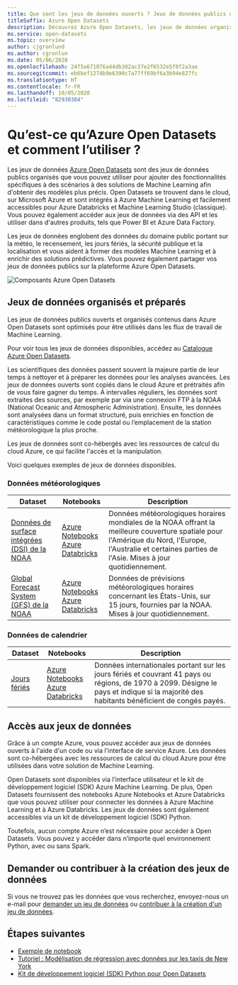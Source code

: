 ```yaml
---
title: Que sont les jeux de données ouverts ? Jeux de données publics organisés
titleSuffix: Azure Open Datasets
description: Découvrez Azure Open Datasets, les jeux de données organisés du domaine public, tels que la météo, le recensement, les vacances et l’emplacement, pour enrichir les solutions prédictives.
ms.service: open-datasets
ms.topic: overview
author: cjgronlund
ms.author: cgronlun
ms.date: 05/06/2020
ms.openlocfilehash: 24f5a671076a44db382ac37e2f6532e5f0f2a3ae
ms.sourcegitcommit: eb6bef1274b9e6390c7a77ff69bf6a3b94e827fc
ms.translationtype: HT
ms.contentlocale: fr-FR
ms.lasthandoff: 10/05/2020
ms.locfileid: "82930384"
---
```

# <a name="what-are-azure-open-datasets-and-how-can-you-use-them"></a>Qu’est-ce qu’Azure Open Datasets et comment l’utiliser ?

Les jeux de données [Azure Open Datasets](https://azure.microsoft.com/services/open-datasets/) sont des jeux de données publics organisés que vous pouvez utiliser pour ajouter des fonctionnalités spécifiques à des scénarios à des solutions de Machine Learning afin d'obtenir des modèles plus précis. Open Datasets se trouvent dans le cloud, sur Microsoft Azure et sont intégrés à Azure Machine Learning et facilement accessibles pour Azure Databricks et Machine Learning Studio (classique). Vous pouvez également accéder aux jeux de données via des API et les utiliser dans d'autres produits, tels que Power BI et Azure Data Factory.

Les jeux de données englobent des données du domaine public portant sur la météo, le recensement, les jours fériés, la sécurité publique et la localisation et vous aident à former des modèles Machine Learning et à enrichir des solutions prédictives. Vous pouvez également partager vos jeux de données publics sur la plateforme Azure Open Datasets. 

![Composants Azure Open Datasets](./media/overview-what-are-open-datasets/open-datasets-components.png)

## <a name="curated-prepared-datasets"></a>Jeux de données organisés et préparés
Les jeux de données publics ouverts et organisés contenus dans Azure Open Datasets sont optimisés pour être utilisés dans les flux de travail de Machine Learning. 

Pour voir tous les jeux de données disponibles, accédez au [Catalogue Azure Open Datasets](https://azure.microsoft.com/services/open-datasets/catalog/).

Les scientifiques des données passent souvent la majeure partie de leur temps à nettoyer et à préparer les données pour les analyses avancées. Les jeux de données ouverts sont copiés dans le cloud Azure et prétraités afin de vous faire gagner du temps. À intervalles réguliers, les données sont extraites des sources, par exemple par via une connexion FTP à la NOAA (National Oceanic and Atmospheric Administration). Ensuite, les données sont analysées dans un format structuré, puis enrichies en fonction de caractéristiques comme le code postal ou l’emplacement de la station météorologique la plus proche.

Les jeux de données sont co-hébergés avec les ressources de calcul du cloud Azure, ce qui facilite l'accès et la manipulation.  

Voici quelques exemples de jeux de données disponibles. 

### <a name="weather-data"></a>Données météorologiques
 
|Dataset         | Notebooks     | Description                                    |
|----------------|---------------|------------------------------------------------|
|[Données de surface intégrées (DSI) de la NOAA](https://azure.microsoft.com/services/open-datasets/catalog/noaa-integrated-surface-data/) | [Azure Notebooks](https://azure.microsoft.com/services/open-datasets/catalog/noaa-integrated-surface-data/?tab=data-access#AzureNotebooks) <br> [Azure Databricks](https://azure.microsoft.com/services/open-datasets/catalog/noaa-integrated-surface-data/?tab=data-access#AzureDatabricks) | Données météorologiques horaires mondiales de la NOAA offrant la meilleure couverture spatiale pour l'Amérique du Nord, l'Europe, l'Australie et certaines parties de l'Asie. Mises à jour quotidiennement. |
|[Global Forecast System (GFS) de la NOAA](https://azure.microsoft.com/services/open-datasets/catalog/noaa-global-forecast-system/) | [Azure Notebooks](https://azure.microsoft.com/services/open-datasets/catalog/noaa-global-forecast-system/?tab=data-access#AzureNotebooks) <br> [Azure Databricks](https://azure.microsoft.com/services/open-datasets/catalog/noaa-global-forecast-system/?tab=data-access#AzureDatabricks) | Données de prévisions météorologiques horaires concernant les États-Unis, sur 15 jours, fournies par la NOAA. Mises à jour quotidiennement. |

### <a name="calendar-data"></a>Données de calendrier

|Dataset         | Notebooks     | Description                                    |
|----------------|---------------|------------------------------------------------|
|[Jours fériés](https://azure.microsoft.com/services/open-datasets/catalog/public-holidays/) | [Azure Notebooks](https://azure.microsoft.com/services/open-datasets/catalog/public-holidays/?tab=data-access#AzureNotebooks) <br> [Azure Databricks](https://azure.microsoft.com/services/open-datasets/catalog/public-holidays/?tab=data-access#AzureDatabricks) | Données internationales portant sur les jours fériés et couvrant 41 pays ou régions, de 1970 à 2099. Désigne le pays et indique si la majorité des habitants bénéficient de congés payés. |

## <a name="access-to-datasets"></a>Accès aux jeux de données  
Grâce à un compte Azure, vous pouvez accéder aux jeux de données ouverts à l'aide d'un code ou via l'interface de service Azure. Les données sont co-hébergées avec les ressources de calcul du cloud Azure pour être utilisées dans votre solution de Machine Learning.  

Open Datasets sont disponibles via l’interface utilisateur et le kit de développement logiciel (SDK) Azure Machine Learning. De plus, Open Datasets fournissent des notebooks Azure Notebooks et Azure Databricks que vous pouvez utiliser pour connecter les données à Azure Machine Learning et à Azure Databricks. Les jeux de données sont également accessibles via un kit de développement logiciel (SDK) Python. 

Toutefois, aucun compte Azure n’est nécessaire pour accéder à Open Datasets. Vous pouvez y accéder dans n’importe quel environnement Python, avec ou sans Spark.

## <a name="request-or-contribute-datasets"></a>Demander ou contribuer à la création des jeux de données

Si vous ne trouvez pas les données que vous recherchez, envoyez-nous un e-mail pour [demander un jeu de données](mailto:aod@microsoft.com?Subject=Request%20dataset%3A%20%3Creplace%20with%20dataset%20name%3E&Body=%0AYour%20name%20and%20institution%3A%20%0A%0ADataset%20name%3A%0A%20%0ADataset%20description%3A%20%0A%3Cfill%20in%20a%20brief%20description%20and%20share%20any%20web%20links%20of%20the%20dataset%3E%20%0A%0ADataset%20size%3A%20%0A%3Chow%20much%20space%20does%20the%20dataset%20need%20today%20and%20how%20much%20is%20it%20expected%20to%20grow%20each%20year%3E%20%0A%0ADataset%20file%20formats%3A%20%0A%3Ccurrent%20dataset%20file%20formats%2C%20and%20optionally%2C%20any%20formats%20that%20the%20dataset%20must%20be%20transformed%20to%20for%20easy%20access%3E%0A%0ALicense%3A%20%0A%3Cwhat%20is%20the%20license%20or%20terms%20and%20conditions%20governing%20the%20distribution%20of%20this%20dataset%3E%0A%0AUse%20cases%3A%20%0A%3CExplain%20some%20common%20use%20of%20the%20dataset.%20E.g.%20weather%20dataset%20can%20be%20useful%20in%20demand%20forecasting%20and%20predictive%20maintenance%20scenarios%3E%20%0A%0AAny%20additional%20information%20you%20want%20us%20to%20know%3A%0A) ou [contribuer à la création d'un jeu de données](mailto:aod@microsoft.com?Subject=Contribute%20dataset%3A%20%3Creplace%20with%20dataset%20name%3E&Body=%0AYour%20name%20and%20institution%3A%20%0A%0ADataset%20name%3A%0A%20%0ADataset%20description%3A%20%0A%3Cfill%20in%20a%20brief%20description%20and%20share%20any%20web%20links%20of%20the%20dataset%3E%20%0A%0ADataset%20size%3A%20%0A%3Chow%20much%20space%20does%20the%20dataset%20need%20today%20and%20how%20much%20is%20it%20expected%20to%20grow%20each%20year%3E%20%0A%0ADataset%20file%20formats%3A%20%0A%3Ccurrent%20dataset%20file%20formats%2C%20and%20optionally%2C%20any%20formats%20that%20the%20dataset%20must%20be%20transformed%20to%20for%20easy%20access%3E%0A%0ALicense%3A%20%0A%3Cwhat%20is%20the%20license%20or%20terms%20and%20conditions%20governing%20the%20distribution%20of%20this%20dataset%3E%0A%0AUse%20cases%3A%20%0A%3CExplain%20some%20common%20use%20of%20the%20dataset.%20E.g.%20weather%20dataset%20can%20be%20useful%20in%20demand%20forecasting%20and%20predictive%20maintenance%20scenarios%3E%20%0A%0AAny%20additional%20information%20you%20want%20us%20to%20know%3A%0A). 

## <a name="next-steps"></a>Étapes suivantes
* [Exemple de notebook](samples.md)
* [Tutoriel : Modélisation de régression avec données sur les taxis de New York](/azure/machine-learning/tutorial-auto-train-models?context=azure/open-datasets/context/open-datasets-context)
* [Kit de développement logiciel (SDK) Python pour Open Datasets](/python/api/azureml-opendatasets/?view=azure-ml-py)
